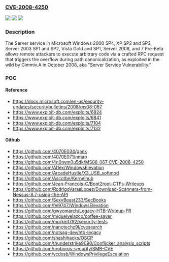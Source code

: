 ### [CVE-2008-4250](https://cve.mitre.org/cgi-bin/cvename.cgi?name=CVE-2008-4250)
![](https://img.shields.io/static/v1?label=Product&message=n%2Fa&color=blue)
![](https://img.shields.io/static/v1?label=Version&message=n%2Fa&color=blue)
![](https://img.shields.io/static/v1?label=Vulnerability&message=n%2Fa&color=brighgreen)

### Description

The Server service in Microsoft Windows 2000 SP4, XP SP2 and SP3, Server 2003 SP1 and SP2, Vista Gold and SP1, Server 2008, and 7 Pre-Beta allows remote attackers to execute arbitrary code via a crafted RPC request that triggers the overflow during path canonicalization, as exploited in the wild by Gimmiv.A in October 2008, aka "Server Service Vulnerability."

### POC

#### Reference
- https://docs.microsoft.com/en-us/security-updates/securitybulletins/2008/ms08-067
- https://www.exploit-db.com/exploits/6824
- https://www.exploit-db.com/exploits/6841
- https://www.exploit-db.com/exploits/7104
- https://www.exploit-db.com/exploits/7132

#### Github
- https://github.com/4070E034/gank
- https://github.com/4070E071/nmap
- https://github.com/4n0nym0u5dk/MS08_067_CVE-2008-4250
- https://github.com/Al1ex/WindowsElevation
- https://github.com/ArcadeHustle/X3_USB_softmod
- https://github.com/Ascotbe/Kernelhub
- https://github.com/Jean-Francois-C/Boot2root-CTFs-Writeups
- https://github.com/RodrigoVarasLopez/Download-Scanners-from-Nessus-8.7-using-the-API
- https://github.com/SexyBeast233/SecBooks
- https://github.com/fei9747/WindowsElevation
- https://github.com/gwyomarch/Legacy-HTB-Writeup-FR
- https://github.com/miguelvelazco/coffee-saver
- https://github.com/morkin1792/security-tests
- https://github.com/nanotechz9l/cvesearch
- https://github.com/notsag-dev/htb-legacy
- https://github.com/shashihacks/OSCP
- https://github.com/thunderstrike9090/Conflicker_analysis_scripts
- https://github.com/uroboros-security/SMB-CVE
- https://github.com/ycdxsb/WindowsPrivilegeEscalation

